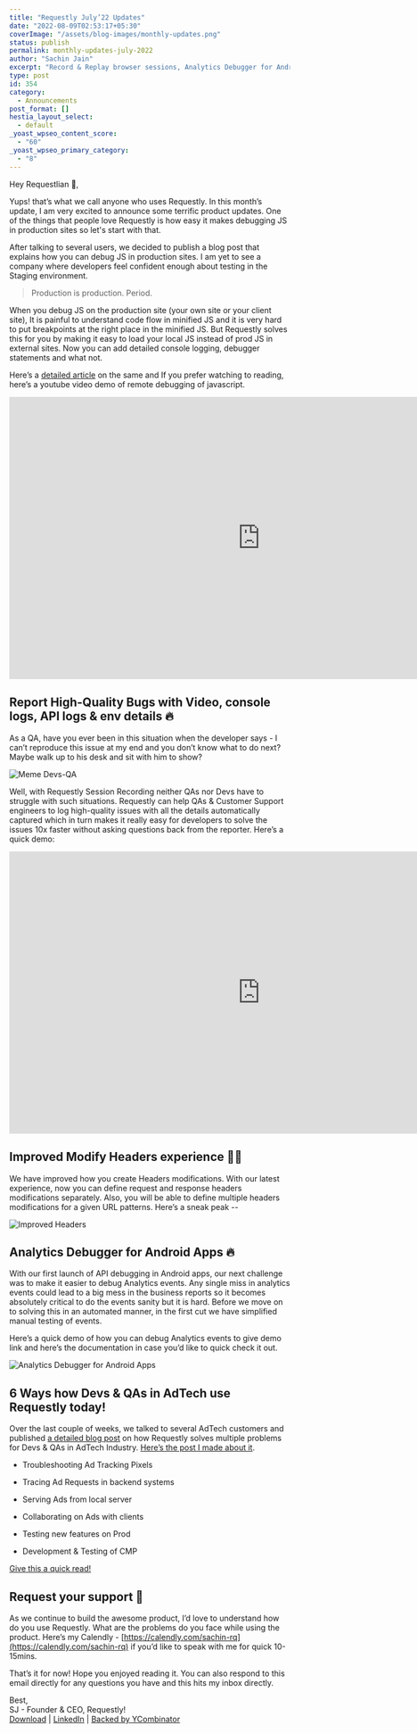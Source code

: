 ```yaml
---
title: "Requestly July’22 Updates"
date: "2022-08-09T02:53:17+05:30"
coverImage: "/assets/blog-images/monthly-updates.png"
status: publish
permalink: monthly-updates-july-2022
author: "Sachin Jain"
excerpt: "​Record & Replay browser sessions, Analytics Debugger for Android, Improved Modify Headers experience and a lot more!"
type: post
id: 354
category:
  - Announcements
post_format: []
hestia_layout_select:
  - default
_yoast_wpseo_content_score:
  - "60"
_yoast_wpseo_primary_category:
  - "8"
---
```


Hey Requestlian 👋,

Yups! that’s what we call anyone who uses Requestly. In this month’s update, I am very excited to announce some terrific product updates. One of the things that people love Requestly is how easy it makes debugging JS in production sites so let's start with that.

After talking to several users, we decided to publish a blog post that explains how you can debug JS in production sites. I am yet to see a company where developers feel confident enough about testing in the Staging environment.

> Production is production. Period.

When you debug JS on the production site (your own site or your client site), It is painful to understand code flow in minified JS and it is very hard to put breakpoints at the right place in the minified JS. But Requestly solves this for you by making it easy to load your local JS instead of prod JS in external sites. Now you can add detailed console logging, debugger statements and what not.

Here’s a [detailed article](https://requestly.io/blog/remote-debugging/) on the same and If you prefer watching to reading, here’s a youtube video demo of remote debugging of javascript.
<p align="center">
<iframe width="900" height="506.25" src="https://www.youtube.com/embed/dTg0GNe8-aY" title="YouTube video player" frameborder="0" allow="accelerometer; autoplay; clipboard-write; encrypted-media; gyroscope; picture-in-picture" allowfullscreen></iframe>
<p>

Report High-Quality Bugs with Video, console logs, API logs & env details 🔥
-------------------------------------------------------------------------

As a QA, have you ever been in this situation when the developer says - I can’t reproduce this issue at my end and you don’t know what to do next? Maybe walk up to his desk and sit with him to show?

 ![Meme Devs-QA](/assets/blog-images/meme-devs.png)

Well, with Requestly Session Recording neither QAs nor Devs have to struggle with such situations. Requestly can help QAs & Customer Support engineers to log high-quality issues with all the details automatically captured which in turn makes it really easy for developers to solve the issues 10x faster without asking questions back from the reporter. Here’s a quick demo:

<p align="center">
<iframe width="900" height="506.25" src="https://www.youtube.com/embed/g_qXQAzUQgU" title="YouTube video player" frameborder="0" allow="accelerometer; autoplay; clipboard-write; encrypted-media; gyroscope; picture-in-picture" allowfullscreen></iframe>
<p>

Improved Modify Headers experience 💪🏼
----------------------------------

We have improved how you create Headers modifications. With our latest experience, now you can define request and response headers modifications separately. Also, you will be able to define multiple headers modifications for a given URL patterns. Here’s a sneak peak --

 ![Improved Headers](/assets/blog-images/improved-headers-annotated.png)

Analytics Debugger for Android Apps 🔥
-----------------------------------

With our first launch of API debugging in Android apps, our next challenge was to make it easier to debug Analytics events. Any single miss in analytics events could lead to a big mess in the business reports so it becomes absolutely critical to do the events sanity but it is hard. Before we move on to solving this in an automated manner, in the first cut we have simplified manual testing of events.

Here’s a quick demo of how you can debug Analytics events to give demo link and here’s the documentation in case you’d like to quick check it out.

 ![Analytics Debugger for Android Apps](/assets/blog-images/analytics-event-debugger-asset.png)

6 Ways how Devs & QAs in AdTech use Requestly today!
---------------------------------------------------

Over the last couple of weeks, we talked to several AdTech customers and published [a detailed blog post](https://requestly.medium.com/how-requestly-empowers-developers-qas-in-adtech-industry-c513eec21b7d) on how Requestly solves multiple problems for Devs & QAs in AdTech Industry. [Here’s the post I made about it](https://www.linkedin.com/feed/update/urn:li:activity:6961225943575072768/).

*   Troubleshooting Ad Tracking Pixels
    
*   Tracing Ad Requests in backend systems
    
*   Serving Ads from local server
    
*   Collaborating on Ads with clients
    
*   Testing new features on Prod
    
*   Development & Testing of CMP
    

[Give this a quick read!](https://requestly.medium.com/how-requestly-empowers-developers-qas-in-adtech-industry-c513eec21b7d)

Request your support 🙏
---------------------------

As we continue to build the awesome product, I’d love to understand how do you use Requestly. What are the problems do you face while using the product. Here’s my Calendly - [https://calendly.com/sachin-rq](https://calendly.com/sachin-rq) if you’d like to speak with me for quick 10-15mins.

That’s it for now! Hope you enjoyed reading it. You can also respond to this email directly for any questions you have and this hits my inbox directly.

Best,  
SJ - Founder & CEO, Requestly!  
[Download](https://requestly.io/downloads/) | [LinkedIn](https://www.linkedin.com/in/sachin-jain-20b20731/) | [Backed by YCombinator](https://www.linkedin.com/posts/sachin-jain-20b20731_were-thrilled-to-announce-that-requestly-activity-6874625382826471425-g5j-/)